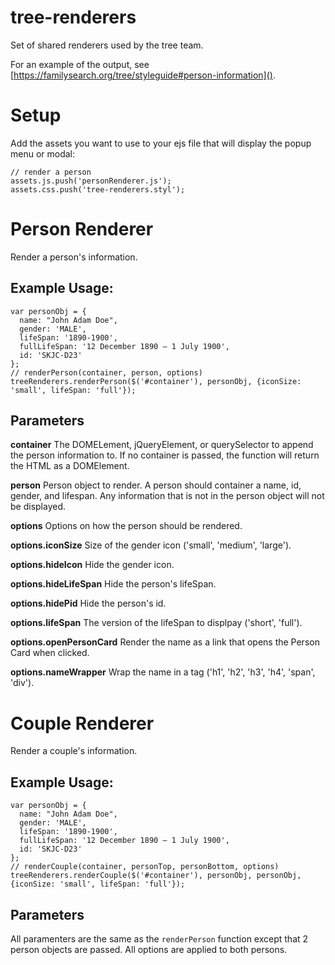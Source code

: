 tree-renderers
==============

Set of shared renderers used by the tree team.

For an example of the output, see [https://familysearch.org/tree/styleguide#person-information]().

Setup
======

Add the assets you want to use to your ejs file that will display the popup menu or modal:

    // render a person
    assets.js.push('personRenderer.js');
    assets.css.push('tree-renderers.styl');

Person Renderer
===============================

Render a person's information.

Example Usage:
--------------

    var personObj = {
      name: "John Adam Doe",
      gender: 'MALE',
      lifeSpan: '1890-1900',
      fullLifeSpan: '12 December 1890 – 1 July 1900',
      id: 'SKJC-D23'
    };
    // renderPerson(container, person, options)
    treeRenderers.renderPerson($('#container'), personObj, {iconSize: 'small', lifeSpan: 'full'});

Parameters
----------

**container** The DOMELement, jQueryElement, or querySelector to append the person information to. If no container is passed, the function will return the HTML as a DOMElement.

**person** Person object to render. A person should container a name, id, gender, and lifespan. Any information that is not in the person object will not be displayed.

**options** Options on how the person should be rendered.

**options.iconSize** Size of the gender icon ('small', 'medium', 'large').

**options.hideIcon** Hide the gender icon.

**options.hideLifeSpan** Hide the person's lifeSpan.

**options.hidePid** Hide the person's id.

**options.lifeSpan** The version of the lifeSpan to displpay ('short', 'full').

**options.openPersonCard** Render the name as a link that opens the Person Card when clicked.

**options.nameWrapper** Wrap the name in a tag ('h1', 'h2', 'h3', 'h4', 'span', 'div').


Couple Renderer
===============================

Render a couple's information.

Example Usage:
--------------

    var personObj = {
      name: "John Adam Doe",
      gender: 'MALE',
      lifeSpan: '1890-1900',
      fullLifeSpan: '12 December 1890 – 1 July 1900',
      id: 'SKJC-D23'
    };
    // renderCouple(container, personTop, personBottom, options)
    treeRenderers.renderCouple($('#container'), personObj, personObj, {iconSize: 'small', lifeSpan: 'full'});

Parameters
----------

All paramenters are the same as the `renderPerson` function except that 2 person objects are passed. All options are applied to both persons.
